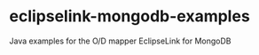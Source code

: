 eclipselink-mongodb-examples
============================

Java examples for the O/D mapper EclipseLink for MongoDB
